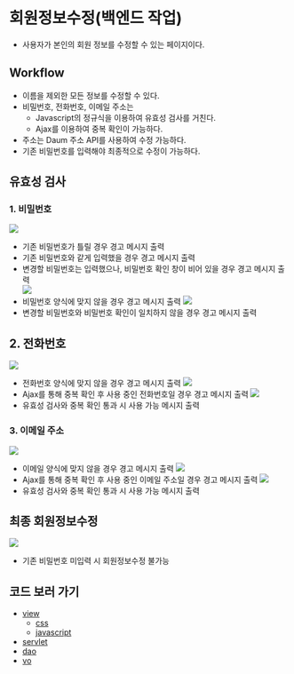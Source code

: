 # 회원정보수정(백엔드 작업)
- 사용자가 본인의 회원 정보를 수정할 수 있는 페이지이다.
## Workflow
- 이름을 제외한 모든 정보를 수정할 수 있다.
- 비밀번호, 전화번호, 이메일 주소는
  -  Javascript의 정규식을 이용하여 유효성 검사를 거친다.
  -  Ajax를 이용하여 중복 확인이 가능하다.
- 주소는 Daum 주소 API를 사용하여 수정 가능하다.
- 기존 비밀번호를 입력해야 최종적으로 수정이 가능하다.
## 유효성 검사
### 1. 비밀번호
![](img/유효성검사_pwd1.png)
- 기존 비밀번호가 틀릴 경우 경고 메시지 출력
- 기존 비밀번호와 같게 입력했을 경우 경고 메시지 출력
- 변경할 비밀번호는 입력했으나, 비밀번호 확인 창이 비어 있을 경우 경고 메시지 출력<br/>
![](img/유효성검사_pwd2.png)<br/>
- 비밀번호 양식에 맞지 않을 경우 경고 메시지 출력
![](img/유효성검사_pwd3.png)<br/>
- 변경할 비밀번호와 비밀번호 확인이 일치하지 않을 경우 경고 메시지 출력

## 2. 전화번호
![](img/전화번호_형식틀림.png)<br/>
- 전화번호 양식에 맞지 않을 경우 경고 메시지 출력
![](img/전화번호_사용중.png)<br/>
- Ajax를 통해 중복 확인 후 사용 중인 전화번호일 경우 경고 메시지 출력
![](img/전화번호_사용가능.png)<br/>
- 유효성 검사와 중복 확인 통과 시 사용 가능 메시지 출력
### 3. 이메일 주소
![](img/이메일_형식틀림.png)<br/>
- 이메일 양식에 맞지 않을 경우 경고 메시지 출력
![](img/이메일_사용중.png)<br/>
- Ajax를 통해 중복 확인 후 사용 중인 이메일 주소일 경우 경고 메시지 출력
![](img/이메일_사용가능.png)<br/>
- 유효성 검사와 중복 확인 통과 시 사용 가능 메시지 출력

## 최종 회원정보수정
![](img/update_비밀번호누락.GIF)<br/>
- 기존 비밀번호 미입력 시 회원정보수정 불가능

## 코드 보러 가기
- [view](https://github.com/geniushyeon/kh-semiproject/blob/main/backend/Coffeesazo/WebContent/view/mypage/Mypage_edit.jsp)
  - [css](https://github.com/geniushyeon/kh-semiproject/blob/main/backend/Coffeesazo/WebContent/view/css/Mypage_edit.css)
  - [javascript](https://github.com/geniushyeon/kh-semiproject/blob/main/backend/Coffeesazo/WebContent/view/js/mypage_edit.js)
- [servlet](https://github.com/geniushyeon/kh-semiproject/blob/main/backend/Coffeesazo/src/com/coffeesazo/mypages/controller/UpdateMemberInfoServlet.java)
- [dao](https://github.com/geniushyeon/kh-semiproject/blob/main/backend/Coffeesazo/src/com/coffeesazo/member/model/dao/MemberDao.java)
- [vo](https://github.com/geniushyeon/kh-semiproject/blob/main/backend/Coffeesazo/src/com/coffeesazo/member/model/vo/MemberVo.java)